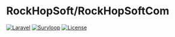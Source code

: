 
# RockHopSoft/RockHopSoftCom

[![Laravel](https://img.shields.io/badge/Laravel-8.0-orange.svg?style=flat-square)](http://laravel.com)
[![Survloop](https://img.shields.io/badge/Survloop-0.2-orange.svg?style=flat-square)](https://github.com/rockhopsoft/survloop)
[![License](http://img.shields.io/badge/license-MIT-brightgreen.svg?style=flat-square)](https://tldrlegal.com/license/mit-license)


